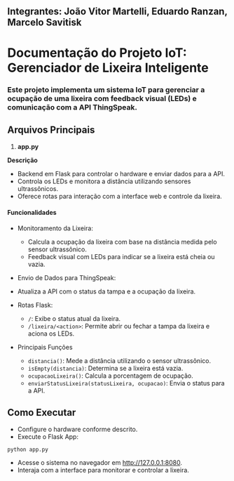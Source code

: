 ## Integrantes: João Vitor Martelli, Eduardo Ranzan, Marcelo Savitisk


# Documentação do Projeto IoT: Gerenciador de Lixeira Inteligente
### Este projeto implementa um sistema IoT para gerenciar a ocupação de uma lixeira com feedback visual (LEDs) e comunicação com a API ThingSpeak.

## Arquivos Principais
1. **app.py**

**Descrição**
- Backend em Flask para controlar o hardware e enviar dados para a API.
- Controla os LEDs e monitora a distância utilizando sensores ultrassônicos.
- Oferece rotas para interação com a interface web e controle da lixeira.

#### Funcionalidades
- Monitoramento da Lixeira:
    - Calcula a ocupação da lixeira com base na distância medida pelo sensor ultrassônico.
    - Feedback visual com LEDs para indicar se a lixeira está cheia ou vazia.

- Envio de Dados para ThingSpeak:
- Atualiza a API com o status da tampa e a ocupação da lixeira.
- Rotas Flask:
    - `/`: Exibe o status atual da lixeira.
    - `/lixeira/<action>`: Permite abrir ou fechar a tampa da lixeira e aciona os LEDs.
- Principais Funções
    - `distancia()`: Mede a distância utilizando o sensor ultrassônico.
    - `isEmpty(distancia)`: Determina se a lixeira está vazia.
    - `ocupacaoLixeira()`: Calcula a porcentagem de ocupação.
    - `enviarStatusLixeira(statusLixeira, ocupacao)`: Envia o status para a API.

## Como Executar

- Configure o hardware conforme descrito.
- Execute o Flask App:
```
python app.py
```
- Acesse o sistema no navegador em http://127.0.0.1:8080.
- Interaja com a interface para monitorar e controlar a lixeira.
